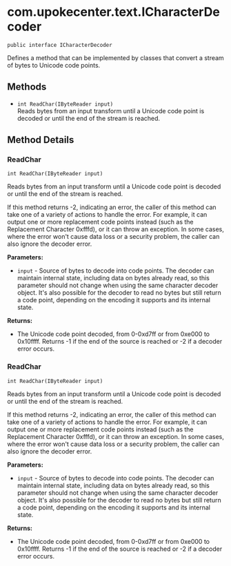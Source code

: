 # com.upokecenter.text.ICharacterDecoder

    public interface ICharacterDecoder

Defines a method that can be implemented by classes that convert a stream of
 bytes to Unicode code points.

## Methods

* `int ReadChar​(IByteReader input)`<br>
 Reads bytes from an input transform until a Unicode code point is decoded or
 until the end of the stream is reached.

## Method Details

### ReadChar
    int ReadChar​(IByteReader input)
Reads bytes from an input transform until a Unicode code point is decoded or
 until the end of the stream is reached. <p>If this method returns
 -2, indicating an error, the caller of this method can take one of a
 variety of actions to handle the error. For example, it can output
 one or more replacement code points instead (such as the Replacement
 Character 0xfffd), or it can throw an exception. In some cases,
 where the error won't cause data loss or a security problem, the
 caller can also ignore the decoder error.</p>

**Parameters:**

* <code>input</code> - Source of bytes to decode into code points. The decoder can
 maintain internal state, including data on bytes already read, so
 this parameter should not change when using the same character
 decoder object. It's also possible for the decoder to read no bytes
 but still return a code point, depending on the encoding it supports
 and its internal state.

**Returns:**

* The Unicode code point decoded, from 0-0xd7ff or from 0xe000 to
 0x10ffff. Returns -1 if the end of the source is reached or -2 if a
 decoder error occurs.

### ReadChar
    int ReadChar​(IByteReader input)
Reads bytes from an input transform until a Unicode code point is decoded or
 until the end of the stream is reached. <p>If this method returns
 -2, indicating an error, the caller of this method can take one of a
 variety of actions to handle the error. For example, it can output
 one or more replacement code points instead (such as the Replacement
 Character 0xfffd), or it can throw an exception. In some cases,
 where the error won't cause data loss or a security problem, the
 caller can also ignore the decoder error.</p>

**Parameters:**

* <code>input</code> - Source of bytes to decode into code points. The decoder can
 maintain internal state, including data on bytes already read, so
 this parameter should not change when using the same character
 decoder object. It's also possible for the decoder to read no bytes
 but still return a code point, depending on the encoding it supports
 and its internal state.

**Returns:**

* The Unicode code point decoded, from 0-0xd7ff or from 0xe000 to
 0x10ffff. Returns -1 if the end of the source is reached or -2 if a
 decoder error occurs.
